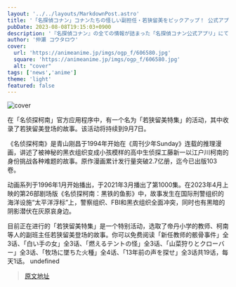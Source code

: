 ```yaml
---
layout: '../../layouts/MarkdownPost.astro'
title: '「名探偵コナン」コナンたちの怪しい副担任・若狭留美をピックアップ！ 公式アプリで登場エピソード特集'
pubDate: 2023-08-08T19:15:03+0900
description: '『名探偵コナン』の全ての情報が詰まった「名探偵コナン公式アプリ」にて、若狭留美が登場するエピソードをピックアップした「若狭留美特集」が実施中だ。9月7日までの期間限定で行われる。'
author: '仲瀬 コウタロウ'
cover:
  url: 'https://animeanime.jp/imgs/ogp_f/606580.jpg'
  square: 'https://animeanime.jp/imgs/ogp_f/606580.jpg'
  alt: "cover"
tags: ['news','anime']
theme: 'light'
featured: false
---
```


![cover](https://animeanime.jp/imgs/ogp_f/606580.jpg)

在「名侦探柯南」官方应用程序中，有一个名为「若狭留美特集」的活动，其中收录了若狭留美登场的故事。该活动将持续到9月7日。

《名侦探柯南》是青山刚昌于1994年开始在《周刊少年Sunday》连载的推理漫画，讲述了被神秘的黑衣组织变成小孩模样的高中生侦探工藤新一以江户川柯南的身份挑战各种难题的故事。原作漫画累计发行量突破2.7亿册，迄今已出版103卷。

动画系列于1996年1月开始播出，于2021年3月播出了第1000集。在2023年4月上映的第26部剧场版《名侦探柯南：黑铁的鱼影》中，故事发生在国际刑警组织的海洋设施“太平洋浮标”上，警察组织、FBI和黑衣组织全面冲突，同时也有黑暗的阴影潜伏在灰原哀身边。

目前正在进行的「若狭留美特集」是一个特别活动，选取了帝丹小学的教师、柯南等人的副班主任若狭留美登场的故事。你可以免费阅读「新任教师的骸骨事件」全3话、「白い手の女」全3话、「燃えるテントの怪」全3话、「山菜狩りとクローバー」全3话、「牧场に墜ちた火種」全4话、「13年前の声を探せ」全3话共19话，每天1话。
undefined

>[原文地址](https://animeanime.jp/article/2023/08/08/79169.html)  